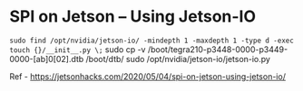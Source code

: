 # SPI on Jetson – Using Jetson-IO

`sudo find /opt/nvidia/jetson-io/ -mindepth 1 -maxdepth 1 -type d -exec touch {}/__init__.py \;`
sudo cp -v /boot/tegra210-p3448-0000-p3449-0000-[ab]0[02].dtb /boot/dtb/
sudo /opt/nvidia/jetson-io/jetson-io.py



Ref - https://jetsonhacks.com/2020/05/04/spi-on-jetson-using-jetson-io/
